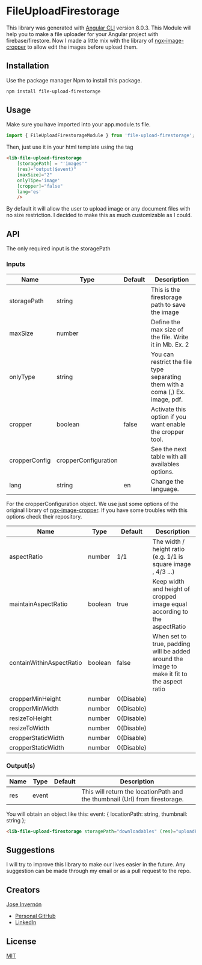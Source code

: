 # FileUploadFirestorage

This library was generated with [Angular CLI](https://github.com/angular/angular-cli) version 8.0.3.
This Module will help you to make a file uploader for your Angular project with firebase/firestore.
Now I made a little mix with the library of [ngx-image-cropper](https://www.npmjs.com/package/ngx-image-cropper) to allow edit the images before upload them. 

## Installation
Use the package manager Npm to install this package.

```bash
npm install file-upload-firestorage
```

## Usage
Make sure you have imported into your app.module.ts file.

```typeScript
import { FileUploadFirestorageModule } from 'file-upload-firestorage';    
```

Then, just use it in your html template using the <lib-file-upload-firestorage> tag

```html
<lib-file-upload-firestorage 
    [storagePath] = "'images'"
    (res)="output($event)"
    [maxSize]="2"
    onlyTipe='image'
    [cropper]="false"
    lang='es'
    />
```

By default it will allow the user to upload image or any document files with no size restriction.
I decided to make this as much customizable as I could.

## API
The only required input is the storagePath

### Inputs

| Name          | Type                 | Default | Description                                                                    |
|---------------|----------------------|---------|--------------------------------------------------------------------------------|
| storagePath   | string               |         | This is the firestorage path to save the image                                 |
| maxSize       | number               |         | Define the max size of the file. Write it in Mb. Ex. 2                         |
| onlyType      | string               |         | You can restrict the file type separating them with a coma (,) Ex. image, pdf. |
| cropper       | boolean              | false   | Activate this option if you want enable the cropper tool.                      |
| cropperConfig | cropperConfiguration |         | See the next table with all availables options.                                |
| lang          | string               | en      | Change the language.                                                           |                                                                            |

For the cropperConfiguration object.
We use just some options of the original library of [ngx-image-cropper](https://www.npmjs.com/package/ngx-image-cropper). If you have some troubles with this options check their repository.

| Name                     | Type    | Default    | Description                                                                                 |
|--------------------------|---------|------------|---------------------------------------------------------------------------------------------|
| aspectRatio              | number  | 1/1        | The width / height ratio (e.g. 1/1 is square image , 4/3 ...)                               |
| maintainAspectRatio      | boolean | true       | Keep width and height of cropped image equal according to the aspectRatio                   |
| containWithinAspectRatio | boolean | false      | When set to true, padding will be added around the image to make it fit to the aspect ratio |
| cropperMinHeight         | number  | 0(Disable) |                                                                                             |
| cropperMinWidth          | number  | 0(Disable) |                                                                                             |
| resizeToHeight           | number  | 0(Disable) |                                                                                             |
| resizeToWidth            | number  | 0(Disable) |                                                                                             |
| cropperStaticWidth       | number  | 0(Disable) |                                                                                             |
| cropperStaticWidth       | number  | 0(Disable) |                                                                                             |


### Output(s)

| Name | Type  | Default | Description                                                                  |
|------|-------|---------|------------------------------------------------------------------------------|
| res  | event |         | This will return the locationPath and the thumbnail (Url) from firestorage.  |

You will obtain an object like this: event: { locationPath: string, thumbnail: string };

```html
<lib-file-upload-firestorage storagePath="downloadables" (res)="uploadFileRes($event)"/>
```

## Suggestions
I will try to improve this library to make our lives easier in the future. Any suggestion can be made through my email or as a pull request to the repo.

## Creators
[Jose Invernón](https://joseinvernon.com)
- [Personal GitHub](https://github.com/Invernon) 
- [LinkedIn](https://www.linkedin.com/in/joseinvernon/) 
## License
[MIT](https://choosealicense.com/licenses/mit/)